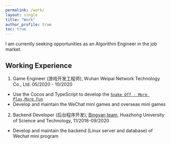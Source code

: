 ```yaml
---
permalink: /work/
layout: single
title: "Work"
author_profile: true
toc: true
---
```


I am currently seeking opportunities as an Algorithm Engineer in the job market.

## Working Experience
1. Game Engineer (游戏开发工程师), Wuhan Weipai Network Technology Co., Ltd. 05/2020 - 10/2020
- Use the Cocos and TypeScript to develop the [`Snake Off - More Play,More Fun`][snake]
- Develop and maintain the WeChat mini games and overseas mini games
2. Backend Developer (后台程序开发), [Bingyan team][bingyan], Huazhong University of Science and Technology, 11/2018-09/2020
- Develop and maintain the backend (Linux server and database) of Wechat mini program 


[snake]: https://play.google.com/store/apps/details?id=com.wepie.snakeoff&hl=en&gl=US&pli=1
[bingyan]: https://www.bingyan.net/#/